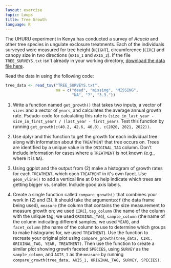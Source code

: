 ```yaml
---
layout: exercise
topic: Loops
title: Tree Growth
language: R
---
```


The UHURU experiment in Kenya has conducted a survey of *Acacia* and other tree species in ungulate exclosure treatments.
Each of the individuals surveyed were measured for tree height (`HEIGHT`), circumference (`CIRC`) and canopy size in two directions (`AXIS_1` and `AXIS_2`).
If the file `TREE_SURVEYS.txt` isn't already in your working directory,
[download the data file here](https://ndownloader.figshare.com/files/5629536).

Read the data in using the following code: 

```r
tree_data <- read_tsv("TREE_SURVEYS.txt",
                      na = c("dead", "missing", "MISSING",
                             "NA", "?", "3.3."))
```

1. Write a function named `get_growth()` that takes two inputs, a vector of `sizes` and a vector of `years`, and calculates the average annual growth rate. Pseudo-code for calculating this rate is `(size_in_last_year - size_in_first_year) / (last_year - first_year)`. Test this function by running `get_growth(c(40.2, 42.6, 46.0), c(2020, 2021, 2022))`.

2. Use dplyr and this function to get the growth for each individual tree along with information about the `TREATMENT` that tree occurs on. Trees are identified by a unique value in the `ORIGINAL_TAG` column. Don't include information for cases where a `TREATMENT` is not known (e.g., where it is `NA`).

3. Using ggplot and the output from (2) make a histogram of growth rates for each `TREATMENT`, which each `TREATMENT` in it's own facet. Use `geom_vline()` to add a vertical line at 0 to help indicate which trees are getting bigger vs. smaller. Include good axis labels.

4. Create a single function called `compare_growth()` that combines your work in (2) and (3). It should take the arguments:`df` (the data frame being used), `measure` (the column that contains the size measurement to measure growth on; we used `CIRC`), `tag_column` (the name of the column with the unique tag; we used `ORIGINAL_TAG`), `sample_column` (the name of the column indicating different samples, we used `YEAR`), and `facet_column` (the name of the column to use to determine which groups to make histograms for, we used `TREATMENT`). Use the function to recreate your original plot using `compare_growth(tree_data, CIRC, ORIGINAL_TAG, YEAR, TREATMENT)`. Then use the function to create a similar plot showing growth faceted `SPECIES`, using `SURVEY` as the `sample_column`, and `AXIS_1` as the `measure` by running `compare_growth(tree_data, AXIS_1, ORIGINAL_TAG, SURVEY, SPECIES)`.